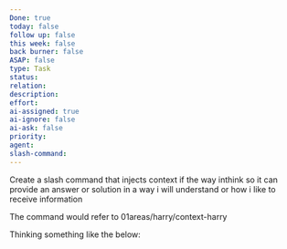 ```yaml
---
Done: true
today: false
follow up: false
this week: false
back burner: false
ASAP: false
type: Task
status:
relation:
description:
effort:
ai-assigned: true
ai-ignore: false
ai-ask: false
priority:
agent:
slash-command:
---
```

Create a slash command that injects context if the way inthink so it can provide an answer or solution in a way i will understand or how i like to receive information

The command would refer to 01areas/harry/context-harry  

Thinking something like the below:


